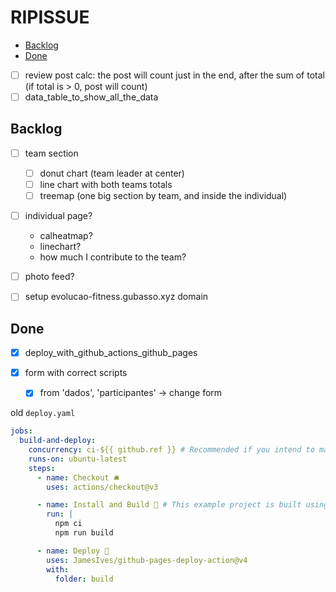 # RIPISSUE

<!-- toc -->

- [Backlog](#backlog)
- [Done](#done)

<!-- tocstop -->

- [ ] review post calc: the post will count just in the end, after the sum of total (if total is > 0, post will count)
- [ ] data_table_to_show_all_the_data

## Backlog

- [ ] team section
  - [ ] donut chart (team leader at center)
  - [ ] line chart with both teams totals
  - [ ] treemap (one big section by team, and inside the individual)
- [ ] individual page?

  - calheatmap?
  - linechart?
  - how much I contribute to the team?

- [ ] photo feed?
- [ ] setup evolucao-fitness.gubasso.xyz domain

## Done

- [x] deploy_with_github_actions_github_pages
- [x] form with correct scripts

  - [x] from 'dados', 'participantes' -> change form

old `deploy.yaml`

```yaml
jobs:
  build-and-deploy:
    concurrency: ci-${{ github.ref }} # Recommended if you intend to make multiple deployments in quick succession.
    runs-on: ubuntu-latest
    steps:
      - name: Checkout 🛎️
        uses: actions/checkout@v3

      - name: Install and Build 🔧 # This example project is built using npm and outputs the result to the 'build' folder. Replace with the commands required to build your project, or remove this step entirely if your site is pre-built.
        run: |
          npm ci
          npm run build

      - name: Deploy 🚀
        uses: JamesIves/github-pages-deploy-action@v4
        with:
          folder: build
```
